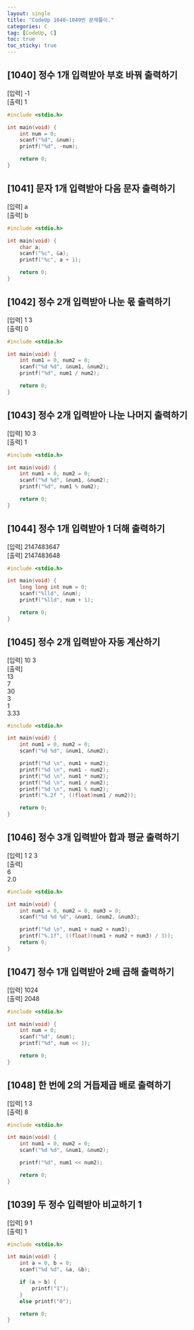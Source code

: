 ```yaml
---
layout: single
title: "CodeUp 1040~1049번 문제풀이."
categories: C
tag: [CodeUp, C]
toc: true
toc_sticky: true
---
```


## [1040] 정수 1개 입력받아 부호 바꿔 출력하기  
[입력] -1  
[출력] 1  
```c
#include <stdio.h>

int main(void) {
	int num = 0;
	scanf("%d", &num);
	printf("%d", -num);

	return 0;
}

```  
## [1041] 문자 1개 입력받아 다음 문자 출력하기  
[입력] a  
[출력] b  
```c
#include <stdio.h>

int main(void) {
	char a;
	scanf("%c", &a);
	printf("%c", a + 1);

	return 0;
}

```  
## [1042] 정수 2개 입력받아 나눈 몫 출력하기  
[입력] 1 3  
[출력] 0  
```c
#include <stdio.h>

int main(void) {
	int num1 = 0, num2 = 0;
	scanf("%d %d", &num1, &num2);
	printf("%d", num1 / num2);

	return 0;
}

```  
## [1043] 정수 2개 입력받아 나눈 나머지 출력하기  
[입력] 10 3  
[출력] 1  
```c
#include <stdio.h>

int main(void) {
	int num1 = 0, num2 = 0;
	scanf("%d %d", &num1, &num2);
	printf("%d", num1 % num2);

	return 0;
}

```  
## [1044] 정수 1개 입력받아 1 더해 출력하기  
[입력] 2147483647  
[출력] 2147483648  
```c
#include <stdio.h>

int main(void) {
	long long int num = 0;
	scanf("%lld", &num);
	printf("%lld", num + 1);

	return 0;
}

```  
## [1045] 정수 2개 입력받아 자동 계산하기  
[입력] 10 3  
[출력]  
13  
7  
30  
3  
1  
3.33  
```c
#include <stdio.h>

int main(void) {
	int num1 = 0, num2 = 0;
	scanf("%d %d", &num1, &num2);

	printf("%d \n", num1 + num2);
	printf("%d \n", num1 - num2);
	printf("%d \n", num1 * num2);
	printf("%d \n", num1 / num2);
	printf("%d \n", num1 % num2);
	printf("%.2f ", ((float)num1 / num2));

	return 0;
}

```  
## [1046] 정수 3개 입력받아 합과 평균 출력하기  
[입력] 1 2 3  
[출력]  
6  
2.0  
```c
#include <stdio.h>

int main(void) {
	int num1 = 0, num2 = 0, num3 = 0;
	scanf("%d %d %d", &num1, &num2, &num3);

	printf("%d \n", num1 + num2 + num3);
	printf("%.1f", ((float)(num1 + num2 + num3) / 3));
	return 0;
}

```  
## [1047] 정수 1개 입력받아 2배 곱해 출력하기  
[입력] 1024  
[출력] 2048  
```c
#include <stdio.h>

int main(void) {
	int num = 0;
	scanf("%d", &num);
	printf("%d", num << 1);

	return 0;
}

```  
## [1048] 한 번에 2의 거듭제곱 배로 출력하기  
[입력] 1 3  
[출력] 8  
```c
#include <stdio.h>

int main(void) {
	int num1 = 0, num2 = 0;
	scanf("%d %d", &num1, &num2);

	printf("%d", num1 << num2);

	return 0;
}

```  
## [1039] 두 정수 입력받아 비교하기 1  
[입력] 9 1  
[출력] 1  
```c
#include <stdio.h>

int main(void) {
	int a = 0, b = 0;
	scanf("%d %d", &a, &b);

	if (a > b) {
		printf("1");
	}
	else printf("0");

	return 0;
}

```   